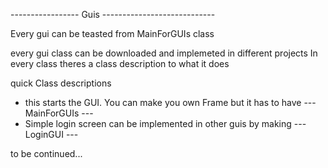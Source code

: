 -----------------     Guis   ----------------------------

Every gui can be teasted from MainForGUIs class

every gui class can be downloaded and implemeted in different projects
In every class theres a class description to what it does

quick Class descriptions

* this starts the GUI. You can make you own Frame but it has to have ---MainForGUIs ---
* Simple login screen can be implemented in other guis by making ---LoginGUI ---


to be continued...
